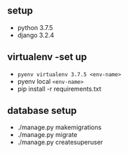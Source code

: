 ## setup
- python 3.7.5
- django 3.2.4

## virtualenv -set up
- `pyenv virtualenv 3.7.5 <env-name>`
- pyenv local `<env-name>`
- pip install -r requirements.txt


## database setup
- ./manage.py makemigrations
- ./manage.py migrate
- ./manage.py createsuperuser
